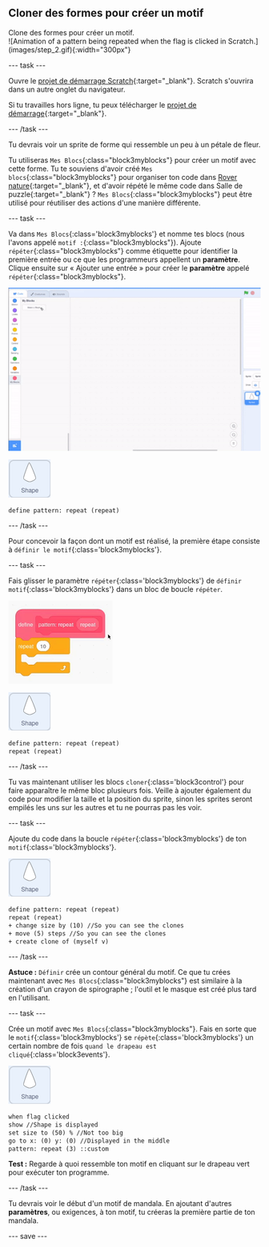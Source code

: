 ## Cloner des formes pour créer un motif

<div style="display: flex; flex-wrap: wrap">
<div style="flex-basis: 200px; flex-grow: 1; margin-right: 15px;">
Clone des formes pour créer un motif.
</div>
<div>
![Animation of a pattern being repeated when the flag is clicked in Scratch.](images/step_2.gif){:width="300px"}
</div>
</div>

--- task ---

Ouvre le [projet de démarrage Scratch](https://scratch.mit.edu/projects/540476254/){:target="_blank"}. Scratch s'ouvrira dans un autre onglet du navigateur.

Si tu travailles hors ligne, tu peux télécharger le [projet de démarrage](https://scratch.mit.edu/projects/540476254/){:target="_blank"}.

--- /task ---

Tu devrais voir un sprite de forme qui ressemble un peu à un pétale de fleur.

Tu utiliseras `Mes Blocs`{:class="block3myblocks"} pour créer un motif avec cette forme. Tu te souviens d'avoir créé `Mes blocs`{:class="block3myblocks"} pour organiser ton code dans [Rover nature](https://projects.raspberrypi.org/en/projects/nature-rover/3){:target="_blank"}, et d'avoir répété le même code dans [](https://projects.raspberrypi.org/en/projects/puzzle-room/4)Salle de puzzle{:target="_blank"} ? `Mes Blocs`{:class="block3myblocks"} peut être utilisé pour réutiliser des actions d'une manière différente.

--- task ---

Va dans `Mes Blocs`{:class='block3myblocks'} et nomme tes blocs (nous l'avons appelé `motif :`{:class="block3myblocks"}). Ajoute `répéter`{:class="block3myblocks"} comme étiquette pour identifier la première entrée ou ce que les programmeurs appellent un **paramètre**. Clique ensuite sur « Ajouter une entrée » pour créer le **paramètre** appelé `répéter`{:class="block3myblocks"}.


![Animation d'un bloc "Mes Blocs" et ajout d'un paramètre supplémentaire.](images/add-parameter.gif)

![Le sprite "Forme".](images/shape_sprite.png)

```blocks3
define pattern: repeat (repeat)
```

--- /task ---

Pour concevoir la façon dont un motif est réalisé, la première étape consiste à `définir le motif`{:class='block3myblocks'}.

--- task ---

Fais glisser le paramètre `répéter`{:class='block3myblocks'} de `définir motif`{:class='block3myblocks'} dans un bloc de boucle `répéter`.

![Animation montrant le paramètre "répéter" déplacé du bloc "définir" vers le bloc "répéter".](images/use-repeat.gif)

![Le sprite "Forme".](images/shape_sprite.png)

```blocks3
define pattern: repeat (repeat)
repeat (repeat)
```

--- /task ---

Tu vas maintenant utiliser les blocs `cloner`{:class='block3control'} pour faire apparaître le même bloc plusieurs fois. Veille à ajouter également du code pour modifier la taille et la position du sprite, sinon les sprites seront empilés les uns sur les autres et tu ne pourras pas les voir.

--- task ---

Ajoute du code dans la boucle `répéter`{:class='block3myblocks'} de ton `motif`{:class='block3myblocks'}.

![Le sprite "Forme".](images/shape_sprite.png)

```blocks3
define pattern: repeat (repeat)
repeat (repeat)
+ change size by (10) //So you can see the clones
+ move (5) steps //So you can see the clones
+ create clone of (myself v)
```

--- /task ---

**Astuce :** `Définir` crée un contour général du motif. Ce que tu crées maintenant avec `Mes Blocs`{:class="block3myblocks"} est similaire à la création d'un crayon de spirographe ; l'outil et le masque est créé plus tard en l'utilisant.


--- task ---

Crée un motif avec `Mes Blocs`{:class="block3myblocks"}. Fais en sorte que le `motif`{:class='block3myblocks'} se `répète`{:class='block3myblocks'} un certain nombre de fois `quand le drapeau est cliqué`{:class='block3events'}.

![Le sprite "Forme".](images/shape_sprite.png)
```blocks3
when flag clicked
show //Shape is displayed 
set size to (50) % //Not too big
go to x: (0) y: (0) //Displayed in the middle
pattern: repeat (3) ::custom
```

**Test :** Regarde à quoi ressemble ton motif en cliquant sur le drapeau vert pour exécuter ton programme.

--- /task ---

Tu devrais voir le début d'un motif de mandala. En ajoutant d'autres **paramètres**, ou exigences, à ton motif, tu créeras la première partie de ton mandala.

--- save ---
